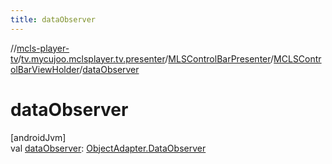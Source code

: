 ```yaml
---
title: dataObserver
---
```

//[mcls-player-tv](../../../../index.html)/[tv.mycujoo.mclsplayer.tv.presenter](../../index.html)/[MLSControlBarPresenter](../index.html)/[MCLSControlBarViewHolder](index.html)/[dataObserver](data-observer.html)



# dataObserver



[androidJvm]\
val [dataObserver](data-observer.html): [ObjectAdapter.DataObserver](https://developer.android.com/reference/kotlin/androidx/leanback/widget/ObjectAdapter.DataObserver.html)




